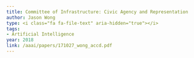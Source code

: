 ```yaml
---
title: Committee​ ​of​ ​Infrastructure:​ ​Civic​ ​Agency​ ​and​ ​Representation
author: Jason​ ​Wong
type: <i class="fa fa-file-text" aria-hidden="true"></i>
tags:
- Artificial Intelligence
year: 2018
link: /aaai/papers/171027_wong_accd.pdf
---
```


